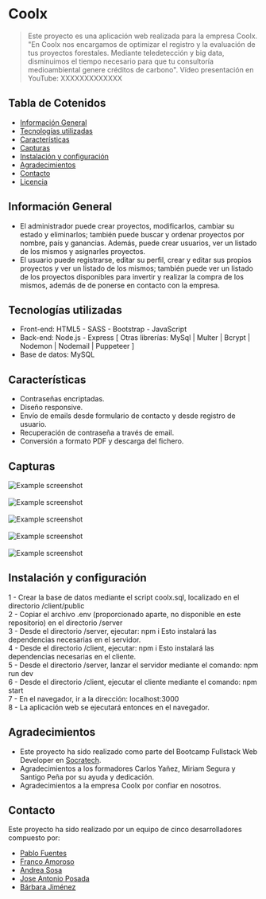 # Coolx
> Este proyecto es una aplicación web realizada para la empresa Coolx. "En Coolx nos encargamos de optimizar el  registro y la evaluación de tus proyectos forestales. Mediante teledetección y big data, disminuimos el tiempo necesario para que tu consultoría medioambiental genere créditos de carbono".
> Vídeo presentación en YouTube: XXXXXXXXXXXXX


## Tabla de Cotenidos
* [Información General](https://github.com/reposocratech/Coolx/edit/master/README.md#informaci%C3%B3n-general)
* [Tecnologías utilizadas](#technologies-used)
* [Características](#features)
* [Capturas](#screenshots)
* [Instalación y configuración](#setup)
* [Agradecimientos](#acknowledgements)
* [Contacto](#contact)
* [Licencia](#license)


## Información General
- El administrador puede crear proyectos, modificarlos, cambiar su estado y eliminarlos; también puede buscar y ordenar proyectos por nombre, país y ganancias. Además, puede crear usuarios, ver un listado de los mismos y asignarles proyectos.
- El usuario puede registrarse, editar su perfil, crear y editar sus propios proyectos y ver un listado de los mismos; también puede ver un listado de los proyectos disponibles para invertir y realizar la compra de los mismos, además de de ponerse en contacto con la empresa.


## Tecnologías utilizadas
- Front-end: HTML5 - SASS - Bootstrap - JavaScript
- Back-end: Node.js - Express [  Otras librerías:  MySql  |  Multer  |  Bcrypt  |  Nodemon  |  Nodemail  |  Puppeteer  ]
- Base de datos: MySQL


## Características
- Contraseñas encriptadas.
- Diseño responsive.
- Envío de emails desde formulario de contacto y desde registro de usuario.
- Recuperación de contraseña a través de email.
- Conversión a formato PDF y descarga del fichero.


## Capturas
![Example screenshot](./public/screenshots/screenshot1.png)
<br/>
<br/>
![Example screenshot](./public/screenshots/screenshot2.png)
<br/>
<br/>
![Example screenshot](./public/screenshots/screenshot4.png)
<br/>
<br/>
![Example screenshot](./public/screenshots/screenshot5.png)
<br/>
<br/>
![Example screenshot](./public/screenshots/screenshot3.png)


## Instalación y configuración
1 - Crear la base de datos mediante el script coolx.sql, localizado en el directorio /client/public
<br/>
2 - Copiar el archivo .env (proporcionado aparte, no disponible en este repositorio) en el directorio /server
<br/>
3 - Desde el directorio /server, ejecutar: 
   npm i
Esto instalará las dependencias necesarias en el servidor.
<br/>
4 - Desde el directorio /client, ejecutar:
   npm i
Esto instalará las dependencias necesarias en el cliente.
<br/>
5 - Desde el directorio /server, lanzar el servidor mediante el comando:
   npm run dev
<br/>
6 - Desde el directorio /client, ejecutar el cliente mediante el comando:
      npm start
<br/>
7 - En el navegador, ir a la dirección: 
   localhost:3000
<br/>
8 - La aplicación web se ejecutará entonces en el navegador.


## Agradecimientos
- Este proyecto ha sido realizado como parte del Bootcamp Fullstack Web Developer en [Socratech](https://socratech.es/).
- Agradecimientos a los formadores Carlos Yañez, Miriam Segura y Santigo Peña por su ayuda y dedicación.
- Agradecimientos a la empresa Coolx por confiar en nosotros.


## Contacto
Este proyecto ha sido realizado por un equipo de cinco desarrolladores compuesto por:
- [Pablo Fuentes](https://www.linkedin.com/in/pablo-fuentes-quirosa/)
- [Franco Amoroso](https://www.linkedin.com/in/francoamoroso/)
- [Andrea Sosa](https://www.linkedin.com/in/andrea-sosamolina/)
- [Jose Antonio Posada](https://www.linkedin.com/in/jose-antonio-posada/)
- [Bárbara Jiménez](https://www.linkedin.com/in/barbarajg/)
